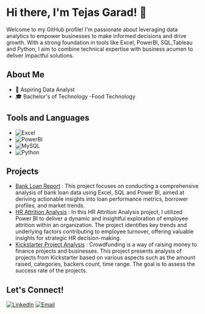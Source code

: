 # Hi there, I'm Tejas Garad! 👋

Welcome to my GitHub profile! I'm passionate about leveraging data analytics to empower businesses to make informed decisions and drive growth. With a strong foundation in tools like Excel, PowerBI, SQL,Tableau and Python, I aim to combine technical expertise with business acumen to deliver impactful solutions.


## About Me

- 💼 Aspiring Data Analyst
- 🎓 Bachelor's of Technology -Food Technology

## Tools and Languages

- ![Excel](https://img.shields.io/badge/-Excel-217346?style=flat-square&logo=microsoft-excel&logoColor=white)
- ![PowerBI](https://img.shields.io/badge/-PowerBI-F2C811?style=flat-square&logo=powerbi&logoColor=black)
- ![MySQL](https://img.shields.io/badge/-MySQL-4479A1?style=flat-square&logo=mysql&logoColor=white)
- ![Python](https://img.shields.io/badge/-Python-3776AB?style=flat-square&logo=python&logoColor=white)

## Projects

- [Bank Loan Report](https://github.com/shubhamnavale08/Bank_Loan_Report) : This project focuses on conducting a comprehensive analysis of bank loan data using Excel, SQL and Power BI, aimed at deriving actionable insights into loan performance metrics, borrower profiles, and market trends.
- [HR Attrition Analysis](https://github.com/shubhamnavale08/HR_Atrition_Analysis) : In this HR Attrition Analysis project, I utilized Power BI to deliver a dynamic and insightful exploration of employee attrition within an organization. The project identifies key trends and underlying factors contributing to employee turnover, offering valuable insights for strategic HR decision-making.
- [Kickstarter Project Analysis](https://github.com/shubhamnavale08/Kickstarter_Project_Analysis) : Crowdfunding is a way of raising money to finance projects and businesses. This project presents analysis of projects from Kickstarter based on various aspects such as the amount raised, categories, backers count, time range. The goal is to assess the success rate of the projects.

## Let's Connect!

[![LinkedIn](https://img.shields.io/badge/-LinkedIn-0077B5?style=flat-square&logo=linkedin&logoColor=white)](https://www.linkedin.com/in/tejas-garad/)
[![Email](https://img.shields.io/badge/-Email-D14836?style=flat-square&logo=gmail&logoColor=white)](mailto:tejas.garad2001@gmail.com)

